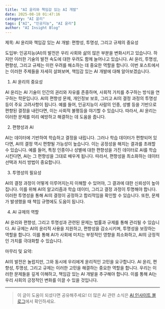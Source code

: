 ```yaml
---
title: "AI 윤리와 책임감 있는 AI 개발"
date: 2025-08-18 01:47:16
category: "AI 윤리"
tags: ["AI", "인공지능", "AI 윤리"]
author: "AI Insight Blog"
---
```


제목: AI 윤리와 책임감 있는 AI 개발: 편향성, 투명성, 그리고 규제의 중요성

도입부:
인공지능(AI)의 발전은 우리 사회와 삶의 많은 부분을 변화시키고 있습니다. 하지만 이러한 기술의 발전 속도에 대한 우려도 함께 늘어나고 있습니다. AI 윤리, 투명성, 편향성, 그리고 규제는 이런 우려를 해소하는 데 중요한 역할을 합니다. 이번 포스트에서는 이러한 주제들을 자세히 살펴보며, 책임감 있는 AI 개발에 대해 알아보겠습니다.

1. AI 윤리의 중요성

AI 윤리는 AI 기술이 인간의 권리와 자유를 존중하며, 사회적 가치를 추구하는 방식을 연구하는 학문입니다. AI의 편향성 문제, 개인정보 보호, 그리고 AI의 결정 과정의 투명성 등이 주요 고려사항이 됩니다. 예를 들어, 인공지능이 사람의 인종, 성별 등을 기반으로 편향된 결정을 내린다면, 이는 사회적 불평등을 야기할 수 있습니다. 따라서, AI 윤리는 이러한 문제를 미리 예방하고 해결하는 데 도움을 줍니다.

2. 편향성과 AI

AI는 데이터에 기반하여 학습하고 결정을 내립니다. 그러나 학습 데이터가 편향되어 있다면, AI의 결정 역시 편향될 가능성이 높습니다. 이는 공정성을 해치는 결과를 초래할 수 있습니다. 예를 들어, 특정 인종이나 성별에 대한 편향성을 가진 데이터로 AI를 학습시킨다면, AI는 그 편향성을 그대로 배우게 됩니다. 따라서, 편향성을 최소화하는 데이터 선택과 처리 방법이 중요합니다.

3. 투명성의 필요성

AI의 결정 과정이 어떻게 이루어지는지 이해할 수 있어야, 그 결과에 대한 신뢰성이 높아집니다. 이를 위해 AI의 알고리즘과 학습 데이터, 그리고 결정 과정이 투명해야 합니다. 이러한 투명성을 통해 AI의 결정이 공정하고 합리적임을 확인할 수 있습니다. 또한, 문제가 발생했을 때 책임 규명에도 도움이 됩니다.

4. AI 규제의 역할

AI 윤리와 편향성, 그리고 투명성과 관련된 문제는 법률과 규제를 통해 관리될 수 있습니다. AI 규제는 AI의 윤리적 사용을 지원하고, 편향성을 감소시키며, 투명성을 보장하는 역할을 합니다. 이를 통해 AI가 사회에 미치는 부정적인 영향을 최소화하고, AI의 긍정적인 가치를 극대화할 수 있습니다.

마무리 및 요약:

AI의 발전은 놀랍지만, 그와 동시에 우리에게 윤리적인 고민을 요구합니다. AI 윤리, 편향성, 투명성, 그리고 규제는 이러한 고민을 해결하는 중요한 역할을 합니다. 우리는 이러한 문제들을 깊게 이해하고, 책임감 있는 AI 개발을 추구해야 합니다. 이를 통해 AI는 우리 사회의 긍정적인 변화를 이끌 수 있을 것입니다.

---

> 이 글이 도움이 되셨다면 공유해주세요! 
> 더 많은 AI 관련 소식은 [AI 인사이트 블로그](https://tonyhwang1004.github.io/ai-insight-blog)에서 확인하세요.
